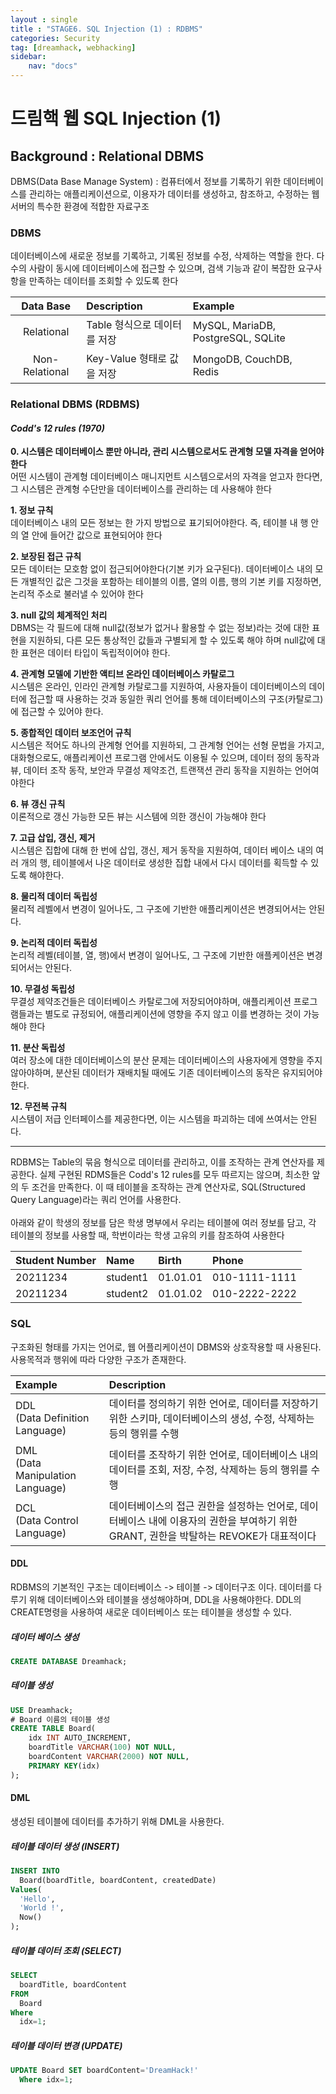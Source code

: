 ```yaml
---
layout : single
title : "STAGE6. SQL Injection (1) : RDBMS"
categories: Security
tag: [dreamhack, webhacking]
sidebar:
    nav: "docs"
---
```

# 드림핵 웹 SQL Injection (1)


## Background : Relational DBMS
DBMS(Data Base Manage System) : 컴퓨터에서 정보를 기록하기 위한 데이터베이스를 관리하는 애플리케이션으로, 이용자가 데이터를 생성하고, 참조하고, 수정하는 웹 서버의 특수한 환경에 적합한 자료구조

### DBMS
데이터베이스에 새로운 정보를 기록하고, 기록된 정보를 수정, 삭제하는 역할을 한다. 다수의 사람이 동시에 데이터베이스에 접근할 수 있으며, 검색 기능과 같이 복잡한 요구사항을 만족하는 데이터를 조회할 수 있도록 한다

|Data Base|Description|Example|
|:------:|:---|:---|
|Relational|Table 형식으로 데이터를 저장|MySQL, MariaDB, PostgreSQL, SQLite|
|Non-Relational|Key-Value 형태로 값을 저장|MongoDB, CouchDB, Redis|

### Relational DBMS (RDBMS)
#### *Codd's 12 rules (1970)*
**0. 시스템은 데이터베이스 뿐만 아니라, 관리 시스템으로서도 관계형 모델 자격을 얻어야 한다**<br>
어떤 시스템이 관계형 데이터베이스 매니지먼트 시스템으로서의 자격을 얻고자 한다면, 그 시스템은 관계형 수단만을 데이터베이스를 관리하는 데 사용해야 한다

**1. 정보 규칙**<br>
데이터베이스 내의 모든 정보는 한 가지 방법으로 표기되어야한다. 즉, 테이블 내 행 안의 열 안에 들어간 값으로 표현되어야 한다

**2. 보장된 접근 규칙**<br>
모든 데이터는 모호함 없이 접근되어야한다(기본 키가 요구된다). 데이터베이스 내의 모든 개별적인 값은 그것을 포함하는 테이블의 이름, 열의 이름, 행의 기본 키를 지정하면, 논리적 주소로 불러낼 수 있어야 한다

**3. null 값의 체계적인 처리**<br>
DBMS는 각 필드에 대해 null값(정보가 없거나 활용할 수 없는 정보)라는 것에 대한 표현을 지원하되, 다른 모든 통상적인 값들과 구별되게 할 수 있도록 해야 하며 null값에 대한 표현은 데이터 타입이 독립적이어야 한다.

**4. 관계형 모델에 기반한 액티브 온라인 데이터베이스 카탈로그**<br>
시스템은 온라인, 인라인 관계형 카탈로그를 지원하여, 사용자들이 데이터베이스의 데이터에 접근할 때 사용하는 것과 동일한 쿼리 언어를 통해 데이터베이스의 구조(카탈로그)에 접근할 수 있어야 한다.

**5. 종합적인 데이터 보조언어 규칙**<br>
시스템은 적어도 하나의 관계형 언어를 지원하되, 그 관계형 언어는 선형 문법을 가지고, 대화형으로도, 애플리케이션 프로그램 안에서도 이용될 수 있으며, 데이터 정의 동작과 뷰, 데이터 조작 동작, 보안과 무결성 제약조건, 트랜잭션 관리 동작을 지원하는 언어여야한다

**6. 뷰 갱신 규칙**<br>
이론적으로 갱신 가능한 모든 뷰는 시스템에 의한 갱신이 가능해야 한다

**7. 고급 삽입, 갱신, 제거**<br>
시스템은 집합에 대해 한 번에 삽입, 갱신, 제거 동작을 지원하여, 데이터 베이스 내의 여러 개의 행, 테이블에서 나온 데이터로 생성한 집합 내에서 다시 데이터를 획득할 수 있도록 해야한다. 

**8. 물리적 데이터 독립성**<br>
물리적 레벨에서 변경이 일어나도, 그 구조에 기반한 애플리케이션은 변경되어서는 안된다.

**9. 논리적 데이터 독립성**<br>
논리적 레벨(테이블, 열, 행)에서 변경이 일어나도, 그 구조에 기반한 애플케이션은 변경되어서는 안된다.

**10. 무결성 독립성**<br>
무결성 제약조건들은 데이터베이스 카탈로그에 저장되어야하며, 애플리케이션 프로그램들과는 별도로 규정되어, 애플리케이션에 영향을 주지 않고 이를 변경하는 것이 가능해야 한다

**11. 분산 독립성**<br>
여러 장소에 대한 데이터베이스의 분산 문제는 데이터베이스의 사용자에게 영향을 주지 않아야하며, 분산된 데이터가 재배치될 때에도 기존 데이터베이스의 동작은 유지되어야 한다.

**12. 무전복 규칙** <br>
시스템이 저급 인터페이스를 제공한다면, 이는 시스템을 파괴하는 데에 쓰여서는 안된다.

---

RDBMS는 Table의 묶음 형식으로 데이터를 관리하고, 이를 조작하는 관계 연산자를 제공한다. 실제 구현된 RDMS들은 Codd's 12 rules를 모두 따르지는 않으며, 최소한 앞의 두 조건을 만족한다. 이 때 테이블을 조작하는 관계 연산자로, SQL(Structured Query Language)라는 쿼리 언어를 사용한다.
<br><br>
아래와 같이 학생의 정보를 담은 학생 명부에서 우리는 테이블에 여러 정보를 담고, 각 테이블의 정보를 사용할 때, 학번이라는 학생 고유의 키를 참조하여 사용한다

|Student Number|Name|Birth|Phone|
|:------|:---|:---|:---|
|20211234|student1|01.01.01|010-1111-1111|
|20211234|student2|01.01.02|010-2222-2222|

### SQL
구조화된 형태를 가지는 언어로, 웹 어플리케이션이 DBMS와 상호작용할 때 사용된다. 사용목적과 행위에 따라 다양한 구조가 존재한다.

|Example|Description|
|:------|:---|
|DDL<br>(Data Definition Language)|데이터를 정의하기 위한 언어로, 데이터를 저장하기 위한 스키마, 데이터베이스의 생성, 수정, 삭제하는 등의 행위를 수행|
|DML<br>(Data Manipulation Language)|데이터를 조작하기 위한 언어로, 데이터베이스 내의 데이터를 조회, 저장, 수정, 삭제하는 등의 행위를 수행|
|DCL<br>(Data Control Language)|데이터베이스의 접근 권한을 설정하는 언어로, 데이터베이스 내에 이용자의 권한을 부여하기 위한 GRANT, 권한을 박탈하는 REVOKE가 대표적이다|

#### DDL
RDBMS의 기본적인 구조는 데이터베이스 -> 테이블 -> 데이터구조 이다. 데이터를 다루기 위해 데이터베이스와 테이블을 생성해야하며, DDL을 사용해야한다. DDL의 CREATE명령을 사용하여 새로운 데이터베이스 또는 테이블을 생성할 수 있다.

##### 데이터 베이스 생성

```SQL
CREATE DATABASE Dreamhack;
```

##### 테이블 생성

```SQL
USE Dreamhack;
# Board 이름의 테이블 생성
CREATE TABLE Board(
	idx INT AUTO_INCREMENT,
	boardTitle VARCHAR(100) NOT NULL,
	boardContent VARCHAR(2000) NOT NULL,
	PRIMARY KEY(idx)
);
```

#### DML
생성된 테이블에 데이터를 추가하기 위해 DML을 사용한다.

##### 테이블 데이터 생성 (INSERT)

```SQL
INSERT INTO 
  Board(boardTitle, boardContent, createdDate) 
Values(
  'Hello', 
  'World !',
  Now()
);
```

##### 테이블 데이터 조회 (SELECT)

```SQL
SELECT 
  boardTitle, boardContent
FROM
  Board
Where
  idx=1;
```

##### 테이블 데이터 변경 (UPDATE)

```SQL
UPDATE Board SET boardContent='DreamHack!' 
  Where idx=1;
```